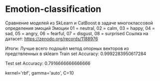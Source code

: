 # Emotion-classification
Сравнение моделей из SkLearn и CatBoost в задаче многоклассовой определения эмоций 
Эмоции 01 = neutral, 02 = calm, 03 = happy, 04 = sad, 05 = angry, 06 = fearful, 07 = disgust, 08 = surprised
Ссылка на датасет:
https://zenodo.org/records/1188976

Итоги:
Лучше всего подошёл метод опорных векторов из предствленных в sklearn
Train set Accuracy: 0.9992283950617284

Test set Accuracy: 0.7916666666666666

kernel='rbf', gamma='auto', C=10
